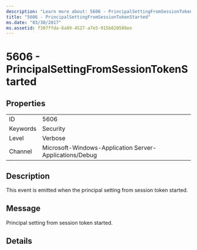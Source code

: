 ```yaml
---
description: "Learn more about: 5606 - PrincipalSettingFromSessionTokenStarted"
title: "5606 - PrincipalSettingFromSessionTokenStarted"
ms.date: "03/30/2017"
ms.assetid: f307ffda-8a89-4527-a7e5-915b820508ee
---
```

# 5606 - PrincipalSettingFromSessionTokenStarted

## Properties  
  
|||  
|-|-|  
|ID|5606|  
|Keywords|Security|  
|Level|Verbose|  
|Channel|Microsoft-Windows-Application Server-Applications/Debug|  
  
## Description  

 This event is emitted when the principal setting from session token started.  
  
## Message  

 Principal setting from session token started.  
  
## Details
